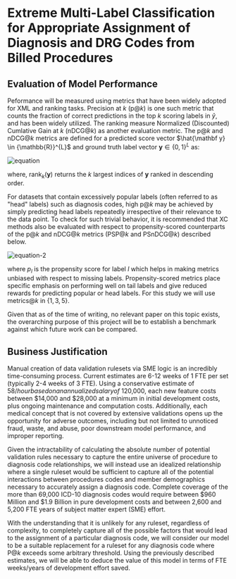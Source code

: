 # Extreme Multi-Label Classification for Appropriate Assignment of Diagnosis and DRG Codes from Billed Procedures

## Evaluation of Model Performance

Peformance will be measured using metrics that have been widely adopted for XML and ranking tasks. Precision at $k$ (p$@k$) is one such metric that counts the fraction of correct predictions in the top $k$ scoring labels in $\hat{y}$, and has been widely utilized. The ranking measure Normalized (Discounted) Cumlative Gain at $k$ (nDCG$@k$) as another evaluation metric. The p$@k$ and nDCG$@k$ metrics are defined for a predicted score vector $\hat{\mathbf y} \in {\mathbb{R}}^{L}$ and ground truth label vector $\mathbf y \in \left\lbrace 0, 1 \right\rbrace^L$ as:

![equation](https://user-images.githubusercontent.com/10142795/169600906-7c464229-cc00-4892-8b81-c5f594a34b63.png)

where, rank$_k(\mathbf y)$ returns the $k$ largest indices of $\mathbf{y}$ ranked in descending order.

For datasets that contain excessively popular labels (often referred to as "head" labels) such as diagnosis codes, high p$@k$ may be achieved by simply predicting head labels repeatedly irrespective of their relevance to the data point. To check for such trivial behavior, it is recommended that XC methods also be evaluated with respect to propensity-scored counterparts of the p$@k$ and nDCG$@k$ metrics (PSP$@k$ and PSnDCG$@k$) described below.

![equation-2](https://user-images.githubusercontent.com/10142795/169601026-2103318b-5ec2-46c9-8a6b-849dfe577b05.png)

where $p_l$ is the propensity score for label $l$ which helps in making metrics unbiased with respect to missing labels. Propensity-scored metrics place specific emphasis on performing well on tail labels and give reduced rewards for predicting popular or head labels. For this study we will use metrics$@k$ in $\{1,3,5\}$.


Given that as of the time of writing, no relevant paper on this topic exists, the overarching purpose of this project will be to establish a benchmark against which future work can be compared.

## Business Justification

Manual creation of data validation rulesets via SME logic is an incredibly time-consuming process. Current estimates are 6-12 weeks of 1 FTE per set (typically 2-4 weeks of 3 FTE). Using a conservative estimate of $58/hour based on an annualized salary of ~$120,000, each new feature costs between $14,000 and $28,000 at a minimum in initial development costs, plus ongoing maintenance and computation costs. Additionally, each medical concept that is not covered by extensive validations opens up the opportunity for adverse outcomes, including but not limited to unnoticed fraud, waste, and abuse, poor downstream model performance, and improper reporting.

Given the intractability of calculating the absolute number of potential validation rules necessary to capture the entire universe of procedure to diagnosis code relationships, we will instead use an idealized relationship where a single ruleset would be sufficient to capture all of the potential interactions between procedures codes and member demographics necessary to accurately assign a diagnosis code. Complete coverage of the more than 69,000 ICD-10 diagnosis codes would require between $960 Million and $1.9 Billion in pure development costs and between 2,600 and 5,200 FTE years of subject matter expert (SME) effort.

With the understanding that it is unlikely for any ruleset, regardless of complexity, to completely capture all of the possible factors that would lead to the assignment of a particular diagnosis code, we will consider our model to be a suitable replacement for a ruleset for any diagnosis code where P$@k$ exceeds some arbitrary threshold. Using the previously described estimates, we will be able to deduce the value of this model in terms of FTE weeks/years of development effort saved.
